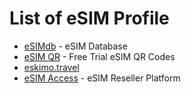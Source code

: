 # List of eSIM Profile

- [eSIMdb](https://esimdb.com) - eSIM Database
- [eSIM QR](https://esimqr.com) - Free Trial eSIM QR Codes
- [eskimo.travel](https://eskimo.travel)
- [eSIM Access](https://esimaccess.com) - eSIM Reseller Platform
